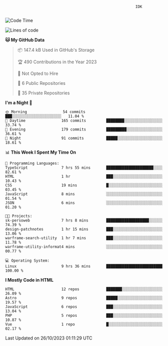 ```text
                                                          IDK
                                       
```

<!--START_SECTION:waka-->
![Code Time](http://img.shields.io/badge/Code%20Time-84%20hrs%2043%20mins-blue)

![Lines of code](https://img.shields.io/badge/From%20Hello%20World%20I%27ve%20Written-134.8%20thousand%20lines%20of%20code-blue)

**🐱 My GitHub Data** 

> 📦 147.4 kB Used in GitHub's Storage 
 > 
> 🏆 490 Contributions in the Year 2023
 > 
> 🚫 Not Opted to Hire
 > 
> 📜 6 Public Repositories 
 > 
> 🔑 35 Private Repositories 
 > 
**I'm a Night 🦉** 

```text
🌞 Morning                54 commits          ███░░░░░░░░░░░░░░░░░░░░░░   11.04 % 
🌆 Daytime                165 commits         ████████░░░░░░░░░░░░░░░░░   33.74 % 
🌃 Evening                179 commits         █████████░░░░░░░░░░░░░░░░   36.61 % 
🌙 Night                  91 commits          █████░░░░░░░░░░░░░░░░░░░░   18.61 % 
```


📊 **This Week I Spent My Time On** 

```text
💬 Programming Languages: 
TypeScript               7 hrs 55 mins       █████████████████████░░░░   82.61 % 
HTML                     1 hr                ███░░░░░░░░░░░░░░░░░░░░░░   10.43 % 
CSS                      19 mins             █░░░░░░░░░░░░░░░░░░░░░░░░   03.45 % 
JavaScript               8 mins              ░░░░░░░░░░░░░░░░░░░░░░░░░   01.54 % 
JSON                     6 mins              ░░░░░░░░░░░░░░░░░░░░░░░░░   01.20 % 

🐱‍💻 Projects: 
sk-persoweb              7 hrs 8 mins        ███████████████████░░░░░░   74.39 % 
design-patchnotes        1 hr 15 mins        ███░░░░░░░░░░░░░░░░░░░░░░   13.06 % 
warframe-search-utility  1 hr 7 mins         ███░░░░░░░░░░░░░░░░░░░░░░   11.78 % 
warframe-utility-informat4 mins              ░░░░░░░░░░░░░░░░░░░░░░░░░   00.77 % 

💻 Operating System: 
Linux                    9 hrs 36 mins       █████████████████████████   100.00 % 
```

**I Mostly Code in HTML** 

```text
HTML                     12 repos            ███████░░░░░░░░░░░░░░░░░░   26.09 % 
Astro                    9 repos             █████░░░░░░░░░░░░░░░░░░░░   19.57 % 
JavaScript               6 repos             ███░░░░░░░░░░░░░░░░░░░░░░   13.04 % 
PHP                      5 repos             ███░░░░░░░░░░░░░░░░░░░░░░   10.87 % 
Vue                      1 repo              █░░░░░░░░░░░░░░░░░░░░░░░░   02.17 % 
```




 Last Updated on 26/10/2023 01:11:29 UTC
<!--END_SECTION:waka-->

